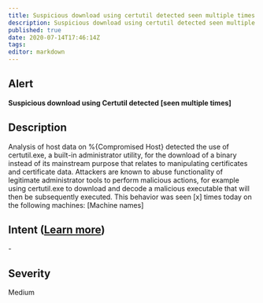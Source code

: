 ```yaml
---
title: Suspicious download using certutil detected seen multiple times
description: Suspicious download using certutil detected seen multiple times
published: true
date: 2020-07-14T17:46:14Z
tags:
editor: markdown
---
```


## Alert
**Suspicious download using Certutil detected [seen multiple times]**

## Description
Analysis of host data on %{Compromised Host} detected the use of certutil.exe, a built-in administrator utility, for the download of a binary instead of its mainstream purpose that relates to manipulating certificates and certificate data. Attackers are known to abuse functionality of legitimate administrator tools to perform malicious actions, for example using certutil.exe to download and decode a malicious executable that will then be subsequently executed. This behavior was seen [x] times today on the following machines: [Machine names]

## Intent ([Learn more](/public/security/alerts/intentions.md))
\-

## Severity
Medium




